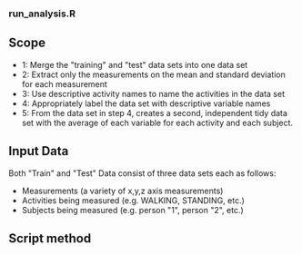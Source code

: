 ### run_analysis.R

## Scope

* 1: Merge the "training" and "test" data sets into one data set
* 2: Extract only the measurements on the mean and standard deviation for each measurement
* 3: Use descriptive activity names to name the activities in the data set
* 4: Appropriately label the data set with descriptive variable names
* 5: From the data set in step 4, creates a second, independent tidy data set with the average of each variable for each activity and each subject.

## Input Data

Both "Train" and "Test" Data consist of three data sets each as follows:
* Measurements (a variety of x,y,z axis measurements)
* Activities being measured (e.g. WALKING, STANDING, etc.)
* Subjects being measured (e.g. person "1", person "2", etc.)

## Script method



